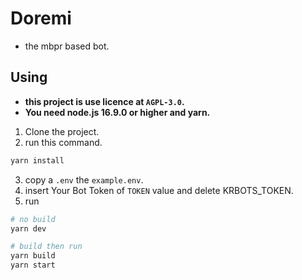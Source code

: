 # Doremi

- the mbpr based bot.

## Using

- **this project is use licence at `AGPL-3.0`.**
- **You need node.js 16.9.0 or higher and yarn.**

1. Clone the project.
2. run this command.

```sh
yarn install
```

3. copy a `.env` the `example.env`.
4. insert Your Bot Token of `TOKEN` value and delete KRBOTS_TOKEN.
5. run

```sh
# no build
yarn dev

# build then run
yarn build
yarn start
```
